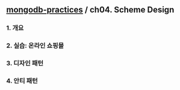 ## [mongodb-practices](https://github.com/kickscar-db/mongodb-practices) / ch04. Scheme Design

### 1. 개요
### 2. 실습: 온라인 쇼핑몰
### 3. 디자인 패턴 
### 4. 안티 패턴
